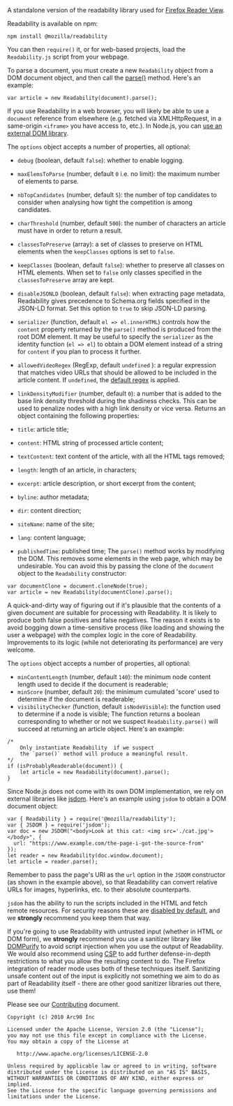 A standalone version of the readability library used for [Firefox Reader View](https://support.mozilla.org/kb/firefox-reader-view-clutter-free-web-pages)\.

Readability is available on npm:


```
npm install @mozilla/readability
```


You can then `require()` it, or for web-based projects, load the `Readability.js` script from your webpage\.

To parse a document, you must create a new `Readability` object from a DOM document object, and then call the [parse\(\)](#parse) method\. Here's an example:


```
var article = new Readability(document).parse();
```


If you use Readability in a web browser, you will likely be able to use a `document` reference from elsewhere \(e\.g\. fetched via XMLHttpRequest, in a same-origin `<iframe>` you have access to, etc\.\)\. In Node\.js, you can [use an external DOM library](#nodejs-usage)\.

The `options` object accepts a number of properties, all optional:

- `debug` \(boolean, default `false`\): whether to enable logging\.
- `maxElemsToParse` \(number, default `0` i\.e\. no limit\): the maximum number of elements to parse\.
- `nbTopCandidates` \(number, default `5`\): the number of top candidates to consider when analysing how tight the competition is among candidates\.
- `charThreshold` \(number, default `500`\): the number of characters an article must have in order to return a result\.
- `classesToPreserve` \(array\): a set of classes to preserve on HTML elements when the `keepClasses` options is set to `false`\.
- `keepClasses` \(boolean, default `false`\): whether to preserve all classes on HTML elements\. When set to `false` only classes specified in the `classesToPreserve` array are kept\.
- `disableJSONLD` \(boolean, default `false`\): when extracting page metadata, Readability gives precedence to Schema\.org fields specified in the JSON-LD format\. Set this option to `true` to skip JSON-LD parsing\.
- `serializer` \(function, default `el => el.innerHTML`\) controls how the `content` property returned by the `parse()` method is produced from the root DOM element\. It may be useful to specify the `serializer` as the identity function \(`el => el`\) to obtain a DOM element instead of a string for `content` if you plan to process it further\.
- `allowedVideoRegex` \(RegExp, default `undefined` \): a regular expression that matches video URLs that should be allowed to be included in the article content\. If `undefined`, the [default regex](https://github.com/mozilla/readability/blob/8e8ec27cd2013940bc6f3cc609de10e35a1d9d86/Readability.js#L133) is applied\.
- `linkDensityModifier` \(number, default `0`\): a number that is added to the base link density threshold during the shadiness checks\. This can be used to penalize nodes with a high link density or vice versa\.
Returns an object containing the following properties:

- `title`: article title;
- `content`: HTML string of processed article content;
- `textContent`: text content of the article, with all the HTML tags removed;
- `length`: length of an article, in characters;
- `excerpt`: article description, or short excerpt from the content;
- `byline`: author metadata;
- `dir`: content direction;
- `siteName`: name of the site;
- `lang`: content language;
- `publishedTime`: published time;
The `parse()` method works by modifying the DOM\. This removes some elements in the web page, which may be undesirable\. You can avoid this by passing the clone of the `document` object to the `Readability` constructor:


```
var documentClone = document.cloneNode(true);
var article = new Readability(documentClone).parse();
```


A quick-and-dirty way of figuring out if it's plausible that the contents of a given document are suitable for processing with Readability\. It is likely to produce both false positives and false negatives\. The reason it exists is to avoid bogging down a time-sensitive process \(like loading and showing the user a webpage\) with the complex logic in the core of Readability\. Improvements to its logic \(while not deteriorating its performance\) are very welcome\.

The `options` object accepts a number of properties, all optional:

- `minContentLength` \(number, default `140`\): the minimum node content length used to decide if the document is readerable;
- `minScore` \(number, default `20`\): the minimum cumulated 'score' used to determine if the document is readerable;
- `visibilityChecker` \(function, default `isNodeVisible`\): the function used to determine if a node is visible;
The function returns a boolean corresponding to whether or not we suspect `Readability.parse()` will succeed at returning an article object\. Here's an example:


```
/*
    Only instantiate Readability  if we suspect
    the `parse()` method will produce a meaningful result.
*/
if (isProbablyReaderable(document)) {
    let article = new Readability(document).parse();
}
```


Since Node\.js does not come with its own DOM implementation, we rely on external libraries like [jsdom](https://github.com/jsdom/jsdom)\. Here's an example using `jsdom` to obtain a DOM document object:


```
var { Readability } = require('@mozilla/readability');
var { JSDOM } = require('jsdom');
var doc = new JSDOM("<body>Look at this cat: <img src='./cat.jpg'></body>", {
  url: "https://www.example.com/the-page-i-got-the-source-from"
});
let reader = new Readability(doc.window.document);
let article = reader.parse();
```


Remember to pass the page's URI as the `url` option in the `JSDOM` constructor \(as shown in the example above\), so that Readability can convert relative URLs for images, hyperlinks, etc\. to their absolute counterparts\.

`jsdom` has the ability to run the scripts included in the HTML and fetch remote resources\. For security reasons these are [disabled by default](https://github.com/jsdom/jsdom#executing-scripts), and we **strongly** recommend you keep them that way\.

If you're going to use Readability with untrusted input \(whether in HTML or DOM form\), we **strongly** recommend you use a sanitizer library like [DOMPurify](https://github.com/cure53/DOMPurify) to avoid script injection when you use the output of Readability\. We would also recommend using [CSP](https://developer.mozilla.org/en-US/docs/Web/HTTP/CSP) to add further defense-in-depth restrictions to what you allow the resulting content to do\. The Firefox integration of reader mode uses both of these techniques itself\. Sanitizing unsafe content out of the input is explicitly not something we aim to do as part of Readability itself - there are other good sanitizer libraries out there, use them\!

Please see our [Contributing](/mozilla/readability/blob/main/CONTRIBUTING.md) document\.


```
Copyright (c) 2010 Arc90 Inc

Licensed under the Apache License, Version 2.0 (the "License");
you may not use this file except in compliance with the License.
You may obtain a copy of the License at

   http://www.apache.org/licenses/LICENSE-2.0

Unless required by applicable law or agreed to in writing, software
distributed under the License is distributed on an "AS IS" BASIS,
WITHOUT WARRANTIES OR CONDITIONS OF ANY KIND, either express or implied.
See the License for the specific language governing permissions and
limitations under the License.

```